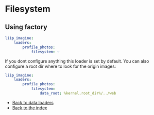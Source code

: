 # Filesystem

## Using factory

``` yaml
liip_imagine:
    loaders:
        profile_photos:
            filesystem: ~
```

If you dont configure anything this loader is set by default. You can also configure a root dir where to look for the origin images:

```yaml
liip_imagine:
    loaders:
        profile_photos:
            filesystem:
                data_root: %kernel.root_dir%/../web
```

- [Back to data loaders](../data-loaders.md)
- [Back to the index](../index.md)
